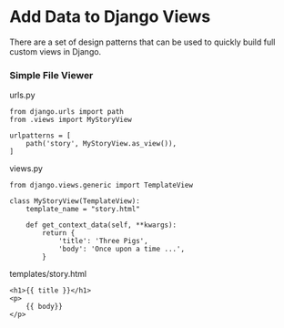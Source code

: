 # Add Data to Django Views

There are a set of design patterns that can be used to quickly build full custom views in 
Django.


### Simple File Viewer

urls.py

    from django.urls import path
    from .views import MyStoryView

    urlpatterns = [
        path('story', MyStoryView.as_view()),
    ]
    
views.py

    from django.views.generic import TemplateView

    class MyStoryView(TemplateView):
        template_name = "story.html"
        
        def get_context_data(self, **kwargs):
            return {
                'title': 'Three Pigs', 
                'body': 'Once upon a time ...',
            }
     
templates/story.html

    <h1>{{ title }}</h1>
    <p>
        {{ body}}
    </p>

        